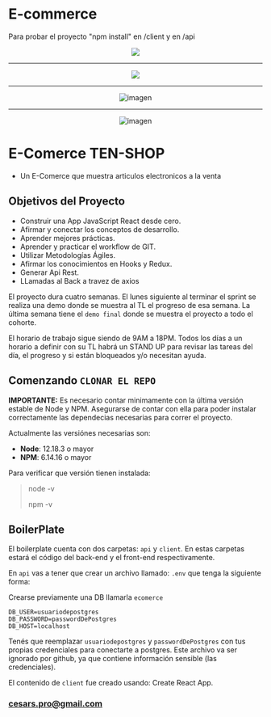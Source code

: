 # E-commerce

Para probar el proyecto "npm install" en /client y en /api


<div style="text-align:center"><img src="https://github.com/cesar2016/E-Shop-TenShop/raw/master/images/home.png"/></div>
<hr>
<div style="text-align:center"><img src="https://github.com/cesar2016/E-Shop-TenShop/raw/master/images/cart.png"/></div>
<hr>
<div style="text-align:center"><img src="https://github.com/cesar2016/E-Shop-TenShop/raw/master/images/product.png" alt="imagen"/></div>
<hr>
<div style="text-align:center"><img src="https://github.com/cesar2016/E-Shop-TenShop/raw/master/images/reviews.png" alt="imagen"/></div>


# E-Comerce TEN-SHOP
- Un E-Comerce que muestra articulos electronicos a la venta

## Objetivos del Proyecto

- Construir una App JavaScript React desde cero.
- Afirmar y conectar los conceptos de desarrollo.
- Aprender mejores prácticas.
- Aprender y practicar el workflow de GIT.
- Utilizar Metodologías Ágiles.
- Afirmar los conocimientos en Hooks y Redux.
- Generar Api Rest.
- LLamadas al Back a travez de axios

El proyecto dura cuatro semanas. El lunes siguiente al terminar el sprint se realiza una demo donde se muestra al TL el progreso de esa semana. La última semana tiene el `demo final` donde se muestra el proyecto a todo el cohorte.

El horario de trabajo sigue siendo de 9AM a 18PM.
Todos los días a un horario a definir con su TL habrá un STAND UP para revisar las tareas del día, el progreso y si están bloqueados y/o necesitan ayuda.

## Comenzando `CLONAR EL REPO`

__IMPORTANTE:__ Es necesario contar minimamente con la última versión estable de Node y NPM. Asegurarse de contar con ella para poder instalar correctamente las dependecias necesarias para correr el proyecto.

Actualmente las versiónes necesarias son:

 * __Node__: 12.18.3 o mayor
 * __NPM__: 6.14.16 o mayor

Para verificar que versión tienen instalada:

> node -v
>
> npm -v

## BoilerPlate

El boilerplate cuenta con dos carpetas: `api` y `client`. En estas carpetas estará el código del back-end y el front-end respectivamente.

En `api` vas a tener que crear un archivo llamado: `.env` que tenga la siguiente forma:

Crearse previamente una DB llamarla `ecomerce`

```
DB_USER=usuariodepostgres
DB_PASSWORD=passwordDePostgres
DB_HOST=localhost
```

Tenés que reemplazar `usuariodepostgres` y `passwordDePostgres` con tus propias credenciales para conectarte a postgres. Este archivo va ser ignorado por github, ya que contiene información sensible (las credenciales).

El contenido de `client` fue creado usando: Create React App.

### cesars.pro@gmail.com
